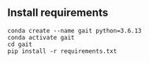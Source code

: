 ## Install requirements
    conda create --name gait python=3.6.13
    conda activate gait
    cd gait
    pip install -r requirements.txt
